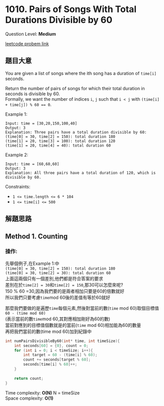 # 1010. Pairs of Songs With Total Durations Divisible by 60
Question Level: **Medium**  

[leetcode probem link](https://leetcode.com/problems/pairs-of-songs-with-total-durations-divisible-by-60/)
## 題目大意
You are given a list of songs where the ith song has a duration of `time[i]` seconds.

Return the number of pairs of songs for which their total duration in seconds is divisible by 60.  
Formally, we want the number of indices `i`, `j` such that `i < j` with `(time[i] + time[j]) % 60 == 0`.  
 
Example 1:
```
Input: time = [30,20,150,100,40]
Output: 3
Explanation: Three pairs have a total duration divisible by 60:
(time[0] = 30, time[2] = 150): total duration 180
(time[1] = 20, time[3] = 100): total duration 120
(time[1] = 20, time[4] = 40): total duration 60
```

Example 2:
```
Input: time = [60,60,60]
Output: 3
Explanation: All three pairs have a total duration of 120, which is divisible by 60.
```
Constraints:  

- `1 <= time.length <= 6 * 104`  
- `1 <= time[i] <= 500`  

## 解題思路 
## Method 1. Counting
### 操作:  
先舉個例子,在Example 1:中  
`(time[0] = 30, time[2] = 150): total duration 180`  
`(time[0] = 30, time[2] = 30): total duration 60`  
上面這兩個只有一個差別,他們都是符合答案的要求  
差別在於`time[2] = 30`和`time[2] = 150`,那30可以怎麼來呢?  
150 % 60 =30,因為我們要的是兩者相加只要是60的倍數就好  
所以我們只要考慮`time`mod 60後的差值有等於60就好  

那麼我們要做的是遍歷`time`每個元素,然後對當前的數(`time` mod 60)取個目標值`60 - (time mod 60)`  
(表示當前的數`time`mod 60,其對應相加剛好為60的數)  
當前對應到的目標值個數就是的當前(`time` mod 60)相加能為60的數量  
再把我們當前的數(time mod 60)加到紀錄中  

```c
int numPairsDivisibleBy60(int* time, int timeSize){
    int seconds[60] = {0}, count = 0;
    for (int i = 0; i < timeSize; i++){
        int target = 60 - (time[i] % 60);
        count += seconds[target % 60];
        seconds[time[i] % 60]++;
    }
    
    return count;
}
```
Time complexity: **O(N)** N = timeSize  
Space complexity: **O(1)**  
